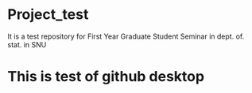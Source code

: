 # Project_test
It is a test repository for First Year Graduate Student Seminar in dept. of. stat. in SNU

# This is test of github desktop